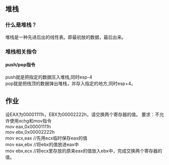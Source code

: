 ## 堆栈  
### 什么是堆栈？
堆栈是一种先进后出的线性表。即最初放的数据，最后出来。  
### 堆栈相关指令  
#### push/pop指令  
push就是把指定的数据压入堆栈,同时esp-4  
pop就是把栈顶的数据弹出堆栈，并存入指定的地方,同时esp+4。

## 作业  
设EAX为00001111h，EBX为00002222h，请交换两个寄存器的值。 要求：不允许使用xchg和mov指令  
mov eax,0x00001111h  
mov ebx,0x00002222h  
mov ecx,eax  //先用ecx临时保存eax的值  
mov eax,ebx  //将ebx的值放进eax中  
mov ebx,ecx  //将ecx里存放的原来eax的值放入ebx中，完成交换两个寄存器的值。
